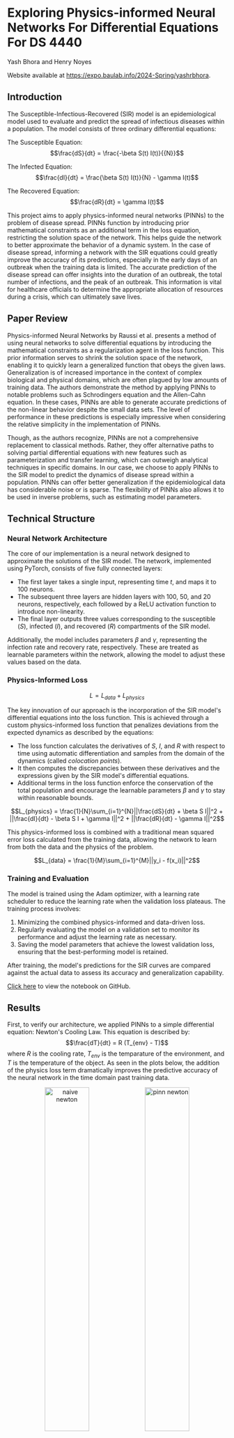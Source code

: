 # Exploring Physics-informed Neural Networks For Differential Equations For DS 4440

Yash Bhora and Henry Noyes

Website available at https://expo.baulab.info/2024-Spring/yashrbhora.

## Introduction

The Susceptible-Infectious-Recovered (SIR) model is an epidemiological model used to evaluate and predict the spread of infectious diseases within a population. The model consists of three ordinary differential equations:

The Susceptible Equation: $$\frac{dS}{dt} = \frac{-\beta S(t) I(t)}{{N}}$$

The Infected Equation: $$\frac{dI}{dt} = \frac{\beta S(t) I(t)}{N} - \gamma I(t)$$

The Recovered Equation: $$\frac{dR}{dt} = \gamma I(t)$$

This project aims to apply physics-informed neural networks (PINNs) to the problem of disease spread. PINNs function by introducing prior mathematical constraints as an additional term in the loss equation, restricting the solution space of the network. This helps guide the network to better approximate the behavior of a dynamic system. In the case of disease spread, informing a network with the SIR equations could greatly improve the accuracy of its predictions, especially in the early days of an outbreak when the training data is limited. The accurate prediction of the disease spread can offer insights into the duration of an outbreak, the total number of infections, and the peak of an outbreak. This information is vital for healthcare officials to determine the appropriate allocation of resources during a crisis, which can ultimately save lives.

## Paper Review

Physics-informed Neural Networks by Raussi et al. presents a method of using neural networks to solve differential equations by introducing the mathematical constraints as a regularization agent in the loss function. This prior information serves to shrink the solution space of the network, enabling it to quickly learn a generalized function that obeys the given laws. Generalization is of increased importance in the context of complex biological and physical domains, which are often plagued by low amounts of training data. The authors demonstrate the method by applying PINNs to notable problems such as Schrodingers equation and the Allen-Cahn equation. In these cases, PINNs are able to generate accurate predictions of the non-linear behavior despite the small data sets. The level of performance in these predictions is especially impressive when considering the relative simplicity in the implementation of PINNs.

Though, as the authors recognize, PINNs are not a comprehensive replacement to classical methods. Rather, they offer alternative paths to solving partial differential equations with new features such as parameterization and transfer learning, which can outweigh analytical techniques in specific domains. In our case, we choose to apply PINNs to the SIR model to predict the dynamics of disease spread within a population. PINNs can offer better generalization if the epidemiological data has considerable noise or is sparse. The flexibility of PINNs also allows it to be used in inverse problems, such as estimating model parameters.

## Technical Structure

### Neural Network Architecture

The core of our implementation is a neural network designed to approximate the solutions of the SIR model. The network, implemented using PyTorch, consists of five fully connected layers:

- The first layer takes a single input, representing time *t*, and maps it to 100 neurons.
- The subsequent three layers are hidden layers with 100, 50, and 20 neurons, respectively, each followed by a ReLU activation function to introduce non-linearity.
- The final layer outputs three values corresponding to the susceptible (*S*), infected (*I*), and recovered (*R*) compartments of the SIR model.

Additionally, the model includes parameters *β* and *γ*, representing the infection rate and recovery rate, respectively. These are treated as learnable parameters within the network, allowing the model to adjust these values based on the data.

### Physics-Informed Loss

$$L = L_{data} + L_{physics}$$

The key innovation of our approach is the incorporation of the SIR model's differential equations into the loss function. This is achieved through a custom physics-informed loss function that penalizes deviations from the expected dynamics as described by the equations:

- The loss function calculates the derivatives of *S*, *I*, and *R* with respect to time using automatic differentiation and samples from the domain of the dynamics (called *colocation points*).
- It then computes the discrepancies between these derivatives and the expressions given by the SIR model's differential equations.
- Additional terms in the loss function enforce the conservation of the total population and encourage the learnable parameters *β* and *γ* to stay within reasonable bounds.

$$L_{physics} = \frac{1}{N}\sum_{i=1}^{N}||\frac{dS}{dt} + \beta S I||^2 + ||\frac{dI}{dt} - \beta S I + \gamma I||^2 + ||\frac{dR}{dt} - \gamma I||^2$$

This physics-informed loss is combined with a traditional mean squared error loss calculated from the training data, allowing the network to learn from both the data and the physics of the problem.

$$L_{data} = \frac{1}{M}\sum_{i=1}^{M}||y_i - f(x_i)||^2$$

### Training and Evaluation

The model is trained using the Adam optimizer, with a learning rate scheduler to reduce the learning rate when the validation loss plateaus. The training process involves:

1. Minimizing the combined physics-informed and data-driven loss.
2. Regularly evaluating the model on a validation set to monitor its performance and adjust the learning rate as necessary.
3. Saving the model parameters that achieve the lowest validation loss, ensuring that the best-performing model is retained.

After training, the model's predictions for the SIR curves are compared against the actual data to assess its accuracy and generalization capability.

[Click here](https://github.com/yashrbhora/exploring-PINNs-for-diffeq/blob/main/sir_basic_PINN.ipynb) to view the notebook on GitHub.

## Results

First, to verify our architecture, we applied PINNs to a simple differential equation: Newton's Cooling Law. This equation is described by: $$\frac{dT}{dt} = R (T_{env} - T)$$ where $R$ is the cooling rate, $T_{env}$ is the temparature of the environment, and $T$ is the temperature of the object. As seen in the plots below, the addition of the physics loss term dramatically improves the predictive accuracy of the neural network in the time domain past training data.

<div align="center">
  <img src="imgs/naive_newton.png" alt="naive newton" width="45%"> <img src="imgs/pinn_newton.png" alt="pinn newton" width="45%">
</div>

Next, we trained a simple neural network to model the SIR equations. This network has no prior knowledge of the dynamics of the system and is purely minimizing the mean square error loss from the training data. As shown below, this network fails to generalize well to the future behavior of the SIR model, generating a solution which describes a negative susceptible population.

<div align="center">
<img src="imgs/naive_SIR.png" alt="naive SIR">
</div>

Then, we used the same neural network architecture, but incorportated the physics-informed loss in the optimization. As shown below, the nerual network with the same architecture peforms much better in its predictions of the SIR model. This demonstrates the value in providing the prior mathematical knowledge from the system of differential equations. In the event of strong noise or low amounts of training data, the addition of a physics-informed loss term can lead a neural network to estimate much more practical solutions that fit the constraints of the problem domain.

<div align="center">
<img src="imgs/pinn_SIR.png" alt="pinn SIR">
</div>

## Conclusion

As shown above, the application of PINNs to disease spread using the SIR equations generates substantial improvements over basic neural network architectures. By informing the loss function with prior information about the system, the model is able to better generalize to the long-term behavior of the disease spread. The increased accuracy in modeling these equations can provide policymakers with valuable knowledge about the future state of the population. In the future, this work could be further progressed by applying PINNs to more complicated epidemiological equations such as the SEIR or SEIRS models.

## References

[1] [M. Raissi, P. Perdikaris, and G.E. Karniadakis. *Physics-informed neural networks: A deep learning framework for solving forward and inverse problems involving nonlinear partial differential equations.*](https://www.sciencedirect.com/science/article/pii/S0021999118307125) Journal of Computational Physics, vol. 378, pp. 686-707, February 2019.
